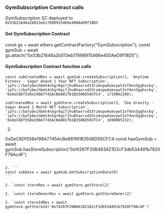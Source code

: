 ### GymSubscription Contract calls

GymSubscription SC deployed to `0x53b21646a2b013eb17898915466e400AeD9f18D5`

#### Get GymSubscription Contract
const gs = await ethers.getContractFactory("GymSubscription");
const gymSub = await gs.attach("0x53b21646a2b013eb17898915466e400AeD9f18D5");


#### GymSubscription Contract function calls
```
const subCreatedRes = await gymSub.createSubscription(1, 'Anytime Fitness - Sagar Anand 1 Year NFT Subscription', 'ipfs://bafybeihbmt4n5gr6qifjhu6haxrx433rzmvpw4smvywt2xf4nn3gqhvckq', 'ipfs://bafybeihbmt4n5gr6qifjhu6haxrx433rzmvpw4smvywt2xf4nn3gqhvckq', '0xDeC6Df558e198A7745AcBe881f61B3506D59CFC4', 1719082288);

subCreatedRes = await gymStore.createSubscription(2, 'Zeo Gravity - Sagar Anand 1 Month NFT Subscription', 'ipfs://bafybeihbmt4n5gr6qifjhu6haxrx433rzmvpw4smvywt2xf4nn3gqhvckq', 'ipfs://bafybeihbmt4n5gr6qifjhu6haxrx433rzmvpw4smvywt2xf4nn3gqhvckq', '0xDeC6Df558e198A7745AcBe881f61B3506D59CFC4', 1690095132);
```

2. ```
0xDeC6Df558e198A7745AcBe881f61B3506D59CFC4
const hasGymSub = await gymSub.hasStoreSubscription('0xf4267F20B463421D2cF3db534491b7920F79Ac4F')
`````

2. ```
const subData = await gymSub.GetSubscriptionData(0)
```

2. `const storeRes = await gymStore.getStore(2)`

2. `const storeOwnerRes = await gymStore.getStoreOwner(2)`

2. `const storeIdRes = await gymStore.getStoreId('0xf4267F20B463421D2cF3db534491b7920F79Ac4F')`







